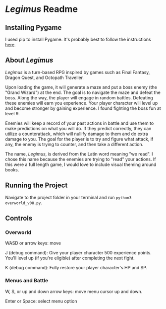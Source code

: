 # *Legimus* Readme

## Installing Pygame
I used pip to install Pygame. It's probably best to follow the instructions 
[here](https://www.pygame.org/wiki/GettingStarted).

## About *Legimus*
*Legimus* is a turn-based RPG inspired by games such as Final Fantasy, Dragon 
Quest, and Octopath Traveller. 

Upon loading the game, it will generate a maze and put a boss enemy (the "Grand 
Wizard") at the end. The goal is to navigate the maze and defeat the boss. Along 
the way, the player will engage in random battles. Defeating these enemies will 
earn you experience. Your player character will level up and become stronger by 
gaining experience. I found fighting the boss fun at level 9.

Enemies will keep a record of your past actions in battle and use them to make 
predictions on what you will do. If they predict correctly, they can utilize a 
counterattack, which will nullify damage to them and do extra damage to you. The 
goal for the player is to try and figure what attack, if any, the enemy is 
trying to counter, and then take a different action.

The name, *Legimus*, is derived from the Latin word meaning "we read". I chose 
this name because the enemies are trying to "read" your actions. If this were a 
full length game, I would love to include visual theming around books.

## Running the Project

Navigate to the project folder in your terminal and run 
`python3 overworld_v08.py`.

## Controls

### Overworld
WASD or arrow keys: move

J (debug command): Give your player character 500 experience points. You'll level up (if you're eligible) after completing the next fight.

K (debug command): Fully restore your player character's HP and SP.

### Menus and Battle
W, S, or up and down arrow keys: move menu cursor up and down. 

Enter or Space: select menu option
